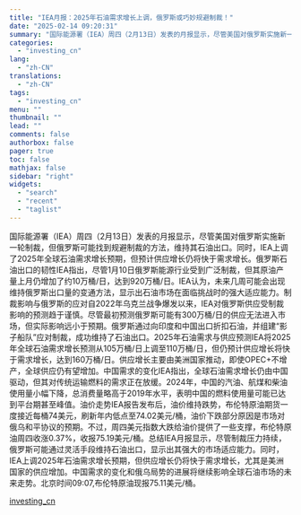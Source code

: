 ```yaml
---
title: "IEA月报：2025年石油需求增长上调，俄罗斯或巧妙规避制裁！"
date: "2025-02-14 09:20:31"
summary: "国际能源署（IEA）周四（2月13日）发表的月报显示，尽管美国对俄罗斯实施新一轮制裁，但俄罗斯可能找..."
categories:
  - "investing_cn"
lang:
  - "zh-CN"
translations:
  - "zh-CN"
tags:
  - "investing_cn"
menu: ""
thumbnail: ""
lead: ""
comments: false
authorbox: false
pager: true
toc: false
mathjax: false
sidebar: "right"
widgets:
  - "search"
  - "recent"
  - "taglist"
---
```


国际能源署（IEA）周四（2月13日）发表的月报显示，尽管美国对俄罗斯实施新一轮制裁，但俄罗斯可能找到规避制裁的方法，维持其石油出口。同时，IEA上调了2025年全球石油需求增长预期，但预计供应增长仍将快于需求增长。俄罗斯石油出口的韧性IEA指出，尽管1月10日俄罗斯能源行业受到广泛制裁，但其原油产量上月仍增加了约10万桶/日，达到920万桶/日。IEA认为，未来几周可能会出现维持俄罗斯出口量的变通方法，显示出石油市场在面临挑战时的强大适应能力。制裁影响与俄罗斯的应对自2022年乌克兰战争爆发以来，IEA对俄罗斯供应受制裁影响的预测趋于谨慎。尽管最初预测俄罗斯可能有300万桶/日的供应无法进入市场，但实际影响远小于预期。俄罗斯通过向印度和中国出口折扣石油，并组建“影子船队”应对制裁，成功维持了石油出口。2025年石油需求与供应预测IEA将2025年全球石油需求增长预测从105万桶/日上调至110万桶/日，但仍预计供应增长将快于需求增长，达到160万桶/日。供应增长主要由美洲国家推动，即使OPEC+不增产，全球供应仍有望增加。中国需求的变化IEA指出，全球石油需求增长仍由中国驱动，但其对传统运输燃料的需求正在放缓。2024年，中国的汽油、航煤和柴油使用量小幅下降，总消费量略高于2019年水平，表明中国的燃料使用量可能已达到平台期甚至峰值。油价走势IEA报告发布后，油价维持跌势，布伦特原油期货一度接近每桶74美元，刷新年内低点至74.02美元/桶，油价下跌部分原因是市场对俄乌和平协议的预期。不过，周四美元指数大跌给油价提供了一些支撑，布伦特原油周四收涨0.37%，收报75.19美元/桶。总结IEA月报显示，尽管制裁压力持续，俄罗斯可能通过灵活手段维持石油出口，显示出其强大的市场适应能力。同时，IEA上调2025年石油需求增长预期，但供应增长仍将快于需求增长，尤其是美洲国家的供应增加。中国需求的变化和俄乌局势的进展将继续影响全球石油市场的未来走势。北京时间09:07,布伦特原油现报75.11美元/桶。

[investing_cn](https://cn.investing.com/news/commodities-news/article-2671219)
